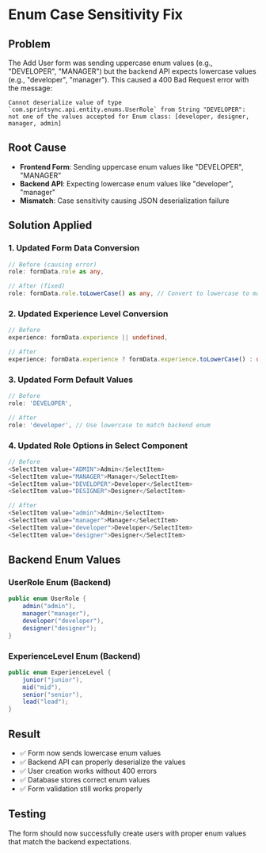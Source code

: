 # Enum Case Sensitivity Fix

## Problem
The Add User form was sending uppercase enum values (e.g., "DEVELOPER", "MANAGER") but the backend API expects lowercase values (e.g., "developer", "manager"). This caused a 400 Bad Request error with the message:

```
Cannot deserialize value of type `com.sprintsync.api.entity.enums.UserRole` from String "DEVELOPER": not one of the values accepted for Enum class: [developer, designer, manager, admin]
```

## Root Cause
- **Frontend Form**: Sending uppercase enum values like "DEVELOPER", "MANAGER"
- **Backend API**: Expecting lowercase enum values like "developer", "manager"
- **Mismatch**: Case sensitivity causing JSON deserialization failure

## Solution Applied

### 1. Updated Form Data Conversion
```typescript
// Before (causing error)
role: formData.role as any,

// After (fixed)
role: formData.role.toLowerCase() as any, // Convert to lowercase to match backend enum
```

### 2. Updated Experience Level Conversion
```typescript
// Before
experience: formData.experience || undefined,

// After
experience: formData.experience ? formData.experience.toLowerCase() : undefined, // Convert to lowercase to match backend enum
```

### 3. Updated Form Default Values
```typescript
// Before
role: 'DEVELOPER',

// After
role: 'developer', // Use lowercase to match backend enum
```

### 4. Updated Role Options in Select Component
```typescript
// Before
<SelectItem value="ADMIN">Admin</SelectItem>
<SelectItem value="MANAGER">Manager</SelectItem>
<SelectItem value="DEVELOPER">Developer</SelectItem>
<SelectItem value="DESIGNER">Designer</SelectItem>

// After
<SelectItem value="admin">Admin</SelectItem>
<SelectItem value="manager">Manager</SelectItem>
<SelectItem value="developer">Developer</SelectItem>
<SelectItem value="designer">Designer</SelectItem>
```

## Backend Enum Values

### UserRole Enum (Backend)
```java
public enum UserRole {
    admin("admin"),
    manager("manager"),
    developer("developer"),
    designer("designer");
}
```

### ExperienceLevel Enum (Backend)
```java
public enum ExperienceLevel {
    junior("junior"),
    mid("mid"), 
    senior("senior"),
    lead("lead");
}
```

## Result
- ✅ Form now sends lowercase enum values
- ✅ Backend API can properly deserialize the values
- ✅ User creation works without 400 errors
- ✅ Database stores correct enum values
- ✅ Form validation still works properly

## Testing
The form should now successfully create users with proper enum values that match the backend expectations.
